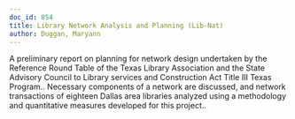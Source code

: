 ```yaml
---
doc_id: 854
title: Library Network Analysis and Planning (Lib-Nat)
author: Duggan, Maryann
---
```


A preliminary report on planning for network design undertaken by the
Reference Round Table of the Texas Library Association and the State Advisory
Council to Library services and Construction Act Title III Texas Program..
Necessary components of a network are discussed, and network transactions of
eighteen Dallas area libraries analyzed using a methodology and quantitative
measures developed for this project..